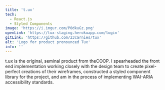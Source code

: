 ```yaml
---
title: 't.ux'
tech: 
  - React.js
  - Styled Components
image: 'https://i.imgur.com/P0dkuGz.png'
openLink: 'https://tux-staging.herokuapp.com/login'
gitLink: 'https://github.com/23carnies/tux'
alt: 'Logo for product pronounced Tux'
info: ''
---
```

t.ux is the original, seminal product from theCOOP. I spearheaded the front end implementation working closely with the design team to create pixel-perfect creations of their wireframes, constructed a styled component library for the project, and am in the process of implementing WAI-ARIA accessibility standards.
